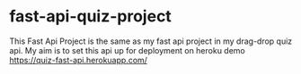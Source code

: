 # fast-api-quiz-project

This Fast Api Project is the same as my fast api project in my drag-drop quiz api.
My aim is to set this api up for deployment on heroku
demo
https://quiz-fast-api.herokuapp.com/

